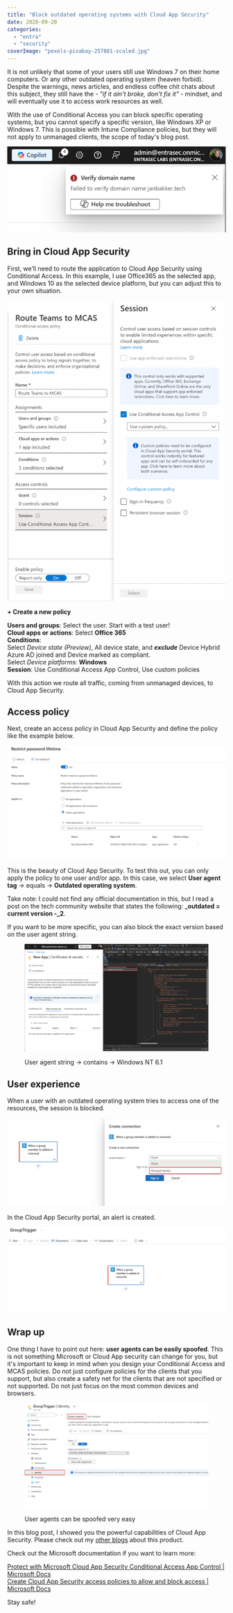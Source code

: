 ```yaml
---
title: "Block outdated operating systems with Cloud App Security"
date: 2020-09-20
categories: 
  - "entra"
  - "security"
coverImage: "pexels-pixabay-257881-scaled.jpg"
---
```


It is not unlikely that some of your users still use Windows 7 on their home computers. Or any other outdated operating system (heaven forbid). Despite the warnings, news articles, and endless coffee chit chats about this subject, they still have the _\- "if it ain't broke, don't fix it"_ - mindset, and will eventually use it to access work resources as well.

With the use of Conditional Access you can block specific operating systems, but you cannot specify a specific version, like Windows XP or Windows 7. This is possible with Intune Compliance policies, but they will not apply to unmanaged clients, the scope of today's blog post.

![](/assets/images/image-17.png)

## Bring in Cloud App Security

First, we’ll need to route the application to Cloud App Security using Conditional Access. In this example, I use Office365 as the selected app, and Windows 10 as the selected device platform, but you can adjust this to your own situation.

![](/assets/images/762-05-09-2020-745x1024.png)

**\+ Create a new policy**

**Users and groups**: Select the user. Start with a test user!  
**Cloud apps or actions**: Select **Office 365**  
**Conditions**:  
Select _Device state (Preview)_, All device state, and **_exclude_** Device Hybrid Azure AD joined and Device marked as compliant.  
Select _Device platforms_: **Windows**  
**Session**: Use Conditional Access App Control, Use custom policies

With this action we route all traffic, coming from unmanaged devices, to Cloud App Security.

## Access policy

Next, create an access policy in Cloud App Security and define the policy like the example below.

![](/assets/images/image-19.png)

This is the beauty of Cloud App Security. To test this out, you can only apply the policy to one user and/or app. In this case, we select **User agent tag** -> equals -> **Outdated operating system**.

Take note: I could not find any official documentation in this, but I read a post on the tech community website that states the following: **_outdated = current version -_2**.

If you want to be more specific, you can also block the exact version based on the user agent string.

<figure>

![](/assets/images/image-20.png)

<figcaption>

User agent string -> contains -> Windows NT 6.1

</figcaption>

</figure>

## User experience

When a user with an outdated operating system tries to access one of the resources, the session is blocked.

![](/assets/images/image-22.png)

In the Cloud App Security portal, an alert is created.

![](/assets/images/image-21.png)

## Wrap up

One thing I have to point out here: **user agents can be easily spoofed**. This is not something Microsoft or Cloud App security can change for you, but it's important to keep in mind when you design your Conditional Access and MCAS policies. Do not just configure policies for the clients that you support, but also create a safety net for the clients that are not specified or not supported. Do not just focus on the most common devices and browsers.

<figure>

![](/assets/images/image-23.png)

<figcaption>

User agents can be spoofed very easy

</figcaption>

</figure>

In this blog post, I showed you the powerful capabilities of Cloud App Security. Please check out my [other blogs](https://janbakker.tech/tag/cloud-app-security/) about this product.

Check out the Microsoft documentation if you want to learn more:

[](https://docs.microsoft.com/en-us/cloud-app-security/proxy-intro-aad)[Protect with Microsoft Cloud App Security Conditional Access App Control | Microsoft Docs](https://docs.microsoft.com/en-us/cloud-app-security/proxy-intro-aad)  
[](https://docs.microsoft.com/en-us/cloud-app-security/access-policy-aad)[Create Cloud App Security access policies to allow and block access | Microsoft Docs](https://docs.microsoft.com/en-us/cloud-app-security/access-policy-aad)

Stay safe!
